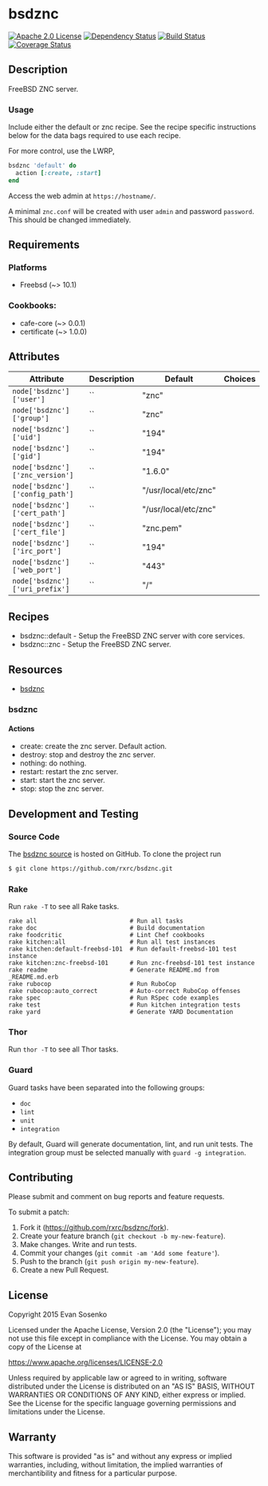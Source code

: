 # bsdznc

[![Apache 2.0 License](https://img.shields.io/github/license/rxrc/bsdznc.svg)](./LICENSE.txt)
[![Dependency Status](https://img.shields.io/gemnasium/rxrc/bsdznc.svg)](https://gemnasium.com/rxrc/bsdznc)
[![Build Status](https://img.shields.io/travis/rxrc/bsdznc.svg)](https://travis-ci.org/rxrc/bsdznc)
[![Coverage Status](https://img.shields.io/codecov/c/github/rxrc/bsdznc.svg)](https://codecov.io/github/rxrc/bsdznc)

## Description

FreeBSD ZNC server.

### Usage

Include either the default or znc recipe.
See the recipe specific instructions below for
the data bags required to use each recipe.

For more control, use the LWRP,

```ruby
bsdznc 'default' do
  action [:create, :start]
end
```

Access the web admin at `https://hostname/`.

A minimal `znc.conf` will be created
with user `admin` and password `password`.
This should be changed immediately.


## Requirements

### Platforms

* Freebsd (~> 10.1)

### Cookbooks:

* cafe-core (~> 0.0.1)
* certificate (~> 1.0.0)

## Attributes

Attribute | Description | Default | Choices
----------|-------------|---------|--------
`node['bsdznc']['user']` | `` | "znc" |
`node['bsdznc']['group']` | `` | "znc" |
`node['bsdznc']['uid']` | `` | "194" |
`node['bsdznc']['gid']` | `` | "194" |
`node['bsdznc']['znc_version']` | `` | "1.6.0" |
`node['bsdznc']['config_path']` | `` | "/usr/local/etc/znc" |
`node['bsdznc']['cert_path']` | `` | "/usr/local/etc/znc" |
`node['bsdznc']['cert_file']` | `` | "znc.pem" |
`node['bsdznc']['irc_port']` | `` | "194" |
`node['bsdznc']['web_port']` | `` | "443" |
`node['bsdznc']['uri_prefix']` | `` | "/" |

## Recipes

* bsdznc::default - Setup the FreeBSD ZNC server with core services.
* bsdznc::znc - Setup the FreeBSD ZNC server.

## Resources

* [bsdznc](#bsdznc)

### bsdznc



#### Actions

- create: create the znc server. Default action.
- destroy: stop and destroy the znc server.
- nothing: do nothing.
- restart: restart the znc server.
- start: start the znc server.
- stop: stop the znc server.

## Development and Testing

### Source Code

The [bsdznc source](https://github.com/rxrc/bsdznc)
is hosted on GitHub.
To clone the project run

```bash
$ git clone https://github.com/rxrc/bsdznc.git
```

### Rake

Run `rake -T` to see all Rake tasks.

```
rake all                          # Run all tasks
rake doc                          # Build documentation
rake foodcritic                   # Lint Chef cookbooks
rake kitchen:all                  # Run all test instances
rake kitchen:default-freebsd-101  # Run default-freebsd-101 test instance
rake kitchen:znc-freebsd-101      # Run znc-freebsd-101 test instance
rake readme                       # Generate README.md from _README.md.erb
rake rubocop                      # Run RuboCop
rake rubocop:auto_correct         # Auto-correct RuboCop offenses
rake spec                         # Run RSpec code examples
rake test                         # Run kitchen integration tests
rake yard                         # Generate YARD Documentation
```

### Thor

Run `thor -T` to see all Thor tasks.

### Guard

Guard tasks have been separated into the following groups:

- `doc`
- `lint`
- `unit`
- `integration`

By default, Guard will generate documentation, lint, and run unit tests.
The integration group must be selected manually with `guard -g integration`.

## Contributing

Please submit and comment on bug reports and feature requests.

To submit a patch:

1. Fork it (https://github.com/rxrc/bsdznc/fork).
2. Create your feature branch (`git checkout -b my-new-feature`).
3. Make changes. Write and run tests.
4. Commit your changes (`git commit -am 'Add some feature'`).
5. Push to the branch (`git push origin my-new-feature`).
6. Create a new Pull Request.

## License

Copyright 2015 Evan Sosenko

Licensed under the Apache License, Version 2.0 (the "License");
you may not use this file except in compliance with the License.
You may obtain a copy of the License at

https://www.apache.org/licenses/LICENSE-2.0

Unless required by applicable law or agreed to in writing, software
distributed under the License is distributed on an "AS IS" BASIS,
WITHOUT WARRANTIES OR CONDITIONS OF ANY KIND, either express or implied.
See the License for the specific language governing permissions and
limitations under the License.

## Warranty

This software is provided "as is" and without any express or
implied warranties, including, without limitation, the implied
warranties of merchantibility and fitness for a particular
purpose.
